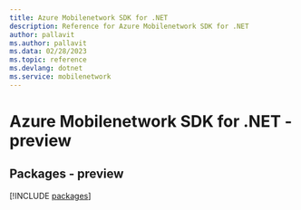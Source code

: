 ```yaml
---
title: Azure Mobilenetwork SDK for .NET
description: Reference for Azure Mobilenetwork SDK for .NET
author: pallavit
ms.author: pallavit
ms.data: 02/28/2023
ms.topic: reference
ms.devlang: dotnet
ms.service: mobilenetwork
---
```

# Azure Mobilenetwork SDK for .NET - preview
## Packages - preview
[!INCLUDE [packages](mobilenetwork-index.md)]